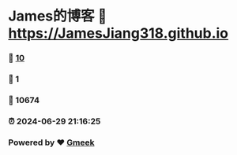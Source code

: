 # James的博客 :link: https://JamesJiang318.github.io 
### :page_facing_up: [10](https://JamesJiang318.github.io/tag.html) 
### :speech_balloon: 1 
### :hibiscus: 10674 
### :alarm_clock: 2024-06-29 21:16:25 
### Powered by :heart: [Gmeek](https://github.com/Meekdai/Gmeek)
